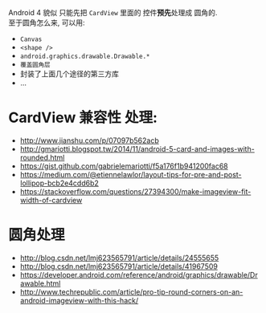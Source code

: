 Android 4 貌似 只能先把 `CardView` 里面的 控件**预先**处理成 圆角的.  
至于圆角怎么来, 可以用:
- `Canvas`
- `<shape />`
- `android.graphics.drawable.Drawable.*`
- `覆盖圆角层`
- 封装了上面几个途径的第三方库
- ...

# CardView 兼容性 处理:
- http://www.jianshu.com/p/07097b562acb
- http://gmariotti.blogspot.tw/2014/11/android-5-card-and-images-with-rounded.html
- https://gist.github.com/gabrielemariotti/f5a176f1b941200fac68
- https://medium.com/@etiennelawlor/layout-tips-for-pre-and-post-lollipop-bcb2e4cdd6b2
- https://stackoverflow.com/questions/27394300/make-imageview-fit-width-of-cardview

# 圆角处理
- http://blog.csdn.net/lmj623565791/article/details/24555655
- http://blog.csdn.net/lmj623565791/article/details/41967509
- https://developer.android.com/reference/android/graphics/drawable/Drawable.html
- http://www.techrepublic.com/article/pro-tip-round-corners-on-an-android-imageview-with-this-hack/
